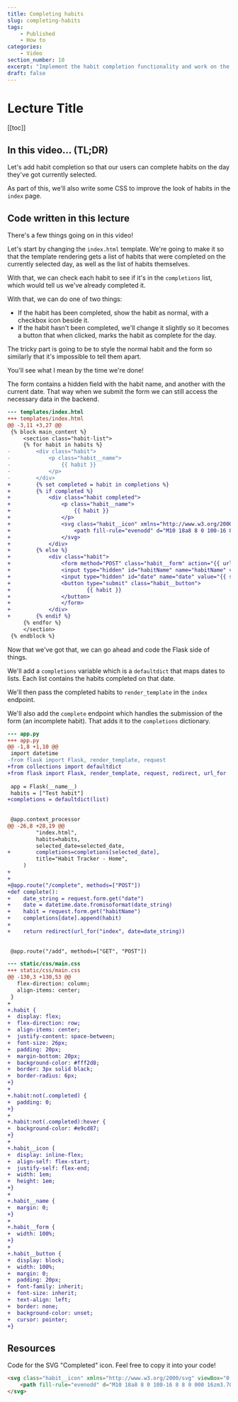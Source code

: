 ```yaml
---
title: Completing habits
slug: completing-habits
tags:
    - Published
    - How to
categories:
    - Video
section_number: 10
excerpt: "Implement the habit completion functionality and work on the styling for it!"
draft: false
---
```


# Lecture Title

[[toc]]
## In this video... (TL;DR)

Let's add habit completion so that our users can complete habits on the day they've got currently selected.

As part of this, we'll also write some CSS to improve the look of habits in the `index` page.

## Code written in this lecture

There's a few things going on in this video!

Let's start by changing the `index.html` template. We're going to make it so that the template rendering gets a list of habits that were completed on the currently selected day, as well as the list of habits themselves.

With that, we can check each habit to see if it's in the `completions` list, which would tell us we've already completed it.

With that, we can do one of two things:

- If the habit has been completed, show the habit as normal, with a checkbox icon beside it.
- If the habit hasn't been completed, we'll change it slightly so it becomes a button that when clicked, marks the habit as complete for the day.

The tricky part is going to be to style the normal habit and the form so similarly that it's impossible to tell them apart.

You'll see what I mean by the time we're done!

The form contains a hidden field with the habit name, and another with the current date. That way when we submit the form we can still access the necessary data in the backend.

```diff
--- templates/index.html
+++ templates/index.html
@@ -3,11 +3,27 @@
 {% block main_content %}
     <section class="habit-list">
     {% for habit in habits %}
-        <div class="habit">
-            <p class="habit__name">
-                {{ habit }}
-            </p>
-        </div>
+        {% set completed = habit in completions %}
+        {% if completed %}
+            <div class="habit completed">
+                <p class="habit__name">
+                    {{ habit }}
+                </p>
+                <svg class="habit__icon" xmlns="http://www.w3.org/2000/svg" viewBox="0 0 20 20" fill="currentColor">
+                    <path fill-rule="evenodd" d="M10 18a8 8 0 100-16 8 8 0 000 16zm3.707-9.293a1 1 0 00-1.414-1.414L9 10.586 7.707 9.293a1 1 0 00-1.414 1.414l2 2a1 1 0 001.414 0l4-4z" clip-rule="evenodd" />
+                </svg>
+            </div>
+        {% else %}
+            <div class="habit">
+                <form method="POST" class="habit__form" action="{{ url_for('complete') }}">
+                <input type="hidden" id="habitName" name="habitName" value="{{ habit }}" />
+                <input type="hidden" id="date" name="date" value="{{ selected_date }}" />
+                <button type="submit" class="habit__button">
+                        {{ habit }}
+                </button>
+                </form>
+            </div>
+        {% endif %}
     {% endfor %}
     </section>
 {% endblock %}
```

Now that we've got that, we can go ahead and code the Flask side of things.

We'll add a `completions` variable which is a `defaultdict` that maps dates to lists. Each list contains the habits completed on that date.

We'll then pass the completed habits to `render_template` in the `index` endpoint.

We'll also add the `complete` endpoint which handles the submission of the form (an incomplete habit). That adds it to the `completions` dictionary.

```diff
--- app.py
+++ app.py
@@ -1,8 +1,10 @@
 import datetime
-from flask import Flask, render_template, request
+from collections import defaultdict
+from flask import Flask, render_template, request, redirect, url_for
 
 app = Flask(__name__)
 habits = ["Test habit"]
+completions = defaultdict(list)
 
 
 @app.context_processor
@@ -26,8 +28,19 @@
         "index.html",
         habits=habits,
         selected_date=selected_date,
+        completions=completions[selected_date],
         title="Habit Tracker - Home",
     )
+
+
+@app.route("/complete", methods=["POST"])
+def complete():
+    date_string = request.form.get("date")
+    date = datetime.date.fromisoformat(date_string)
+    habit = request.form.get("habitName")
+    completions[date].append(habit)
+
+    return redirect(url_for("index", date=date_string))
 
 
 @app.route("/add", methods=["GET", "POST"])
```

```diff
--- static/css/main.css
+++ static/css/main.css
@@ -130,3 +130,53 @@
   flex-direction: column;
   align-items: center;
 }
+
+.habit {
+  display: flex;
+  flex-direction: row;
+  align-items: center;
+  justify-content: space-between;
+  font-size: 26px;
+  padding: 20px;
+  margin-bottom: 20px;
+  background-color: #fff2d8;
+  border: 3px solid black;
+  border-radius: 6px;
+}
+
+.habit:not(.completed) {
+  padding: 0;
+}
+
+.habit:not(.completed):hover {
+  background-color: #e9cd87;
+}
+
+.habit__icon {
+  display: inline-flex;
+  align-self: flex-start;
+  justify-self: flex-end;
+  width: 1em;
+  height: 1em;
+}
+
+.habit__name {
+  margin: 0;
+}
+
+.habit__form {
+  width: 100%;
+}
+
+.habit__button {
+  display: block;
+  width: 100%;
+  margin: 0;
+  padding: 20px;
+  font-family: inherit;
+  font-size: inherit;
+  text-align: left;
+  border: none;
+  background-color: unset;
+  cursor: pointer;
+}
```

## Resources

Code for the SVG "Completed" icon. Feel free to copy it into your code!

```html
<svg class="habit__icon" xmlns="http://www.w3.org/2000/svg" viewBox="0 0 20 20" fill="currentColor">
    <path fill-rule="evenodd" d="M10 18a8 8 0 100-16 8 8 0 000 16zm3.707-9.293a1 1 0 00-1.414-1.414L9 10.586 7.707 9.293a1 1 0 00-1.414 1.414l2 2a1 1 0 001.414 0l4-4z" clip-rule="evenodd" />
</svg>
```